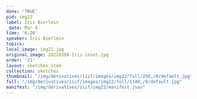 ```yaml
---
done: 'TRUE'
pid: img22
label: Iris Bierlein
_date: Mar 8
time: '6:20'
speaker: Iris Bierlein
topics:
local_image: img22.jpg
original_image: 20220308-Iris-inset.jpg
order: '21'
layout: sketches_item
collection: sketches
thumbnail: "/img/derivatives/iiif/images/img22/full/250,/0/default.jpg"
full: "/img/derivatives/iiif/images/img22/full/1140,/0/default.jpg"
manifest: "/img/derivatives/iiif/img22/manifest.json"
---
```

